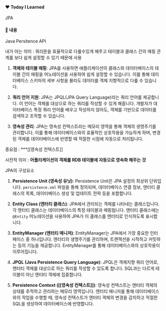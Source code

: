 #### ❤️ Today I Learned
JPA


#### 📕 내용
Java Persitence API

내가 아는 의미 : 쿼리문을 효율적으로 다룰수있게 해주고 테이블과 클래스 간의 매핑 관계를 보다 쉽게 설정할 수 있기 때문에 사용

1. **객체와 테이블 매핑**: JPA를 사용하면 애플리케이션의 클래스와 데이터베이스의 테이블 간의 매핑을 어노테이션을 사용하여 쉽게 설정할 수 있습니다. 이를 통해 데이터베이스 스키마의 세부 사항을 몰라도 데이터를 객체 지향적으로 다룰 수 있습니다.
    
2. **쿼리 언어 지원**: JPA는 JPQL(JPA Query Language)라는 쿼리 언어를 제공합니다. 이 언어는 객체를 대상으로 하는 쿼리를 작성할 수 있게 해줍니다. 개발자가 데이터베이스 특정 쿼리 언어를 배우고 작성하지 않아도, 객체를 기반으로 데이터를 검색하고 조작할 수 있습니다.
    
3. **영속성 관리**: JPA는 영속성 컨텍스트라는 메모리 영역을 통해 객체의 생명주기를 관리합니다. 이를 통해 데이터베이스와의 효율적인 상호작용을 가능하게 하며, 변경된 객체를 데이터베이스에 반영할 때 적절한 시점에 자동으로 처리됩니다.

중요점 : ***[[영속성 컨텍스트]]

사전적 의미 : **어플리케이션의 객체를 RDB 테이블에 자동으로 영속화 해주는 것**

JPA의 구성요소

1. **Persistence Unit (영속성 유닛)**: Persistence Unit은 JPA 설정의 최상위 단위입니다. `persistence.xml` 파일을 통해 정의되며, 데이터베이스 연결 정보, 엔터티 클래스의 목록, 데이터베이스 생성 및 업데이트 전략 등을 포함합니다.
    
2. **Entity Class (엔터티 클래스)**: JPA에서 관리되는 객체를 나타내는 클래스입니다. 각 엔터티 클래스는 데이터베이스의 특정 테이블과 매핑됩니다. 엔터티 클래스에는 `@Entity` 어노테이션을 사용하여 JPA가 이 클래스를 엔터티로 인식하도록 표시합니다.
    
3. **EntityManager (엔터티 매니저)**: EntityManager는 JPA에서 가장 중요한 인터페이스 중 하나입니다. 엔터티의 생명주기를 관리하며, 트랜잭션을 시작하고 커밋하는 등의 기능을 제공합니다. EntityManager를 통해 데이터베이스와의 상호작용이 이루어집니다.
    
4. **JPQL (Java Persistence Query Language)**: JPQL은 객체지향 쿼리 언어로, 엔터티 객체를 대상으로 하는 쿼리를 작성할 수 있도록 합니다. SQL과는 다르게 테이블이 아닌 엔터티 객체에 집중합니다.
    
5. **Persistence Context ([[영속성 컨텍스트]])**: 영속성 컨텍스트는 엔터티 객체의 상태를 추적하고 관리하는 메모리 영역입니다. 엔터티 매니저를 통해 데이터베이스와의 작업을 수행할 때, 영속성 컨텍스트가 엔터티 객체의 변경을 감지하고 적절한 SQL을 생성하여 데이터베이스에 반영합니다.


